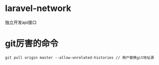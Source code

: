 # laravel-network
独立开发api接口

# git厉害的命令

```
git pull origin master --allow-unrelated-histories // 用户替换git地址源
```
